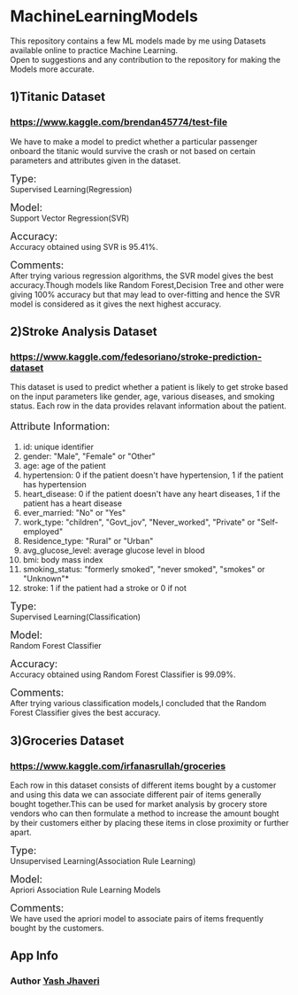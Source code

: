 # MachineLearningModels
This repository contains a few ML models made by me using Datasets available online to practice Machine Learning.<br />
Open to suggestions and any contribution to the repository for making the Models more accurate.

## <b>1)Titanic Dataset</b>
### https://www.kaggle.com/brendan45774/test-file
We have to make a model to predict whether a particular passenger onboard the titanic would survive the crash or not based on certain parameters and attributes given in the dataset.

<p><span style="font-size:18px;">Type:</span><br />
Supervised Learning(Regression)</p>
<p><span style="font-size:18px;">Model:</span><br />
Support Vector Regression(SVR)</p>
<p><span style="font-size:18px;">Accuracy:</span><br />
Accuracy obtained using SVR is 95.41%.</p>
<p><span style="font-size:18px;">Comments:</span><br />
After trying various regression algorithms, the SVR model gives the best accuracy.Though models like Random Forest,Decision Tree and other were giving 100% accuracy but that may lead to over-fitting and hence the SVR model is considered as it gives the next highest accuracy.</p>

## <b>2)Stroke Analysis Dataset</b>
### https://www.kaggle.com/fedesoriano/stroke-prediction-dataset
This dataset is used to predict whether a patient is likely to get stroke based on the input parameters like gender, age, various diseases, and smoking status. Each row in the data provides relavant information about the patient.

<p style="font-size:18px;">Attribute Information:</p>

1. id: unique identifier
2. gender: "Male", "Female" or "Other"
3. age: age of the patient
4. hypertension: 0 if the patient doesn't have hypertension, 1 if the patient has hypertension
5. heart_disease: 0 if the patient doesn't have any heart diseases, 1 if the patient has a heart disease
6. ever_married: "No" or "Yes"
7. work_type: "children", "Govt_jov", "Never_worked", "Private" or "Self-employed"
8. Residence_type: "Rural" or "Urban"
9. avg_glucose_level: average glucose level in blood
10. bmi: body mass index
11. smoking_status: "formerly smoked", "never smoked", "smokes" or "Unknown"*
12. stroke: 1 if the patient had a stroke or 0 if not

<p><span style="font-size:18px;">Type:</span><br /> 
Supervised Learning(Classification)</p>
<p><span style="font-size:18px;">Model:</span><br />
Random Forest Classifier</p>
<p><span style="font-size:18px;">Accuracy:</span><br />
Accuracy obtained using Random Forest Classifier is 99.09%.</p>
<p><span style="font-size:18px;">Comments:</span><br />
After trying various classification models,I concluded that the Random Forest Classifier gives the best accuracy.</p>

## <b>3)Groceries Dataset</b>
### https://www.kaggle.com/irfanasrullah/groceries
Each row in this dataset consists of different items bought by a customer and using this data we can associate different pair of items generally bought together.This can be used for market analysis by grocery store vendors who can then formulate a method to increase the amount bought by their customers either by placing these items in close proximity or further apart.

<p><span style="font-size:18px;">Type:</span><br />
Unsupervised Learning(Association Rule Learning)</p>
<p><span style="font-size:18px;">Model:</span><br />
Apriori Association Rule Learning Models</p>
<p><span style="font-size:18px;">Comments:</span><br />
We have used the apriori model to associate pairs of items frequently bought by the customers.</p>

## App Info

### Author [Yash Jhaveri](https://www.linkedin.com/in/yash-jhaveri-3b0882192/)
